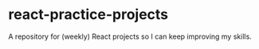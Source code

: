 # react-practice-projects
A repository for (weekly) React projects so I can keep improving my skills.
